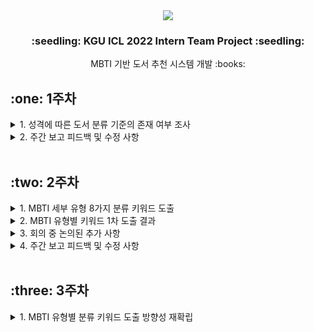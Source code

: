 <div align="center"><img src="https://capsule-render.vercel.app/api?type=waving&color=auto&height=200&section=header&text=KGU%20ICL%202022&fontSize=65"/></div>
<h3 align="center">:seedling: KGU ICL 2022 Intern Team Project :seedling:</h3>
<div align="center">MBTI 기반 도서 추천 시스템 개발 :books:</div>

<h2>:one: 1주차</h2>
<details>
<summary>1. 성격에 따른 도서 분류 기준의 존재 여부 조사</summary><br>
    
```
- 10월 5일(수) ZOOM을 통해 조사 결과 회의 진행 (30분)
- MBTI에 따른 도서 분류 기준을 선정하는 것에 대한 방향성 확립
- 에니어그램에 따른 도서 분류 기준이 키워드로써 존재하는 것처럼 MBTI 유형별 키워드를 도출하기로 결정
- 세부 유형을 8가지(E/I, S/N, T/F, J/P)로 구분하여 키워드를 도출한 후, 이를 조합하여 16가지로 확장할 계획
- 이에 대한 회의는 10월 9일(일) 진행할 예정 
```
</details>
<details>
<summary>2. 주간 보고 피드백 및 수정 사항</summary><br>
    
```
- 분류 키워드의 정확성을 높이기 위해 다량의 논문 분석 必
➡ 10월 9일(일) 각자의 기준 및 의견을 깃허브에 업로드
➡ 10월 10일(월) 각자 깃허브를 읽어 본 후 ZOOM에 참여, 키워드 1차 도출
➡ 이후(3주차) 논문 분석에 집중한 후 키워드 2차 도출
```
</details><br>

<h2>:two: 2주차</h2>
<details>
<summary>1. MBTI 세부 유형 8가지 분류 키워드 도출</summary><br>
    
```
- 10월 10일(월) ZOOM을 통해 키워드 도출 결과 회의 진행 (60분)
- 각자의 도출 결과를 통합하여 하나의 결과물을 생성하기로 결정
- 키워드 1차는 "포괄적"이고, "방대함"이 주요 포인트
- 키워드 2차 때 "세밀"하고, "정확한" 키워드를 도출하는 것이 목표
- 이에 대한 회의는 스케줄을 조율하여 3주차에 진행할 예정
```
</details>
<details>
<summary>2. MBTI 유형별 키워드 1차 도출 결과</summary><br>
    
| 유형 | 키워드 |
| :---: | ----- |
| <b>E 외향</b> | 외향성, 사교성, 활동성, 적극성(말, 행동), 단체성, 외부(타인)활동 |
| <b>I 내향</b> | 내향성, 신중성, 집중성(글, 사색), 개인성, 내부(자신, 내면)활동 |
| <b>S 감각</b> | 현실지향적, 정확성, 일관성, 철저성, 체계성, 감각(오감), 사실(경험) |
| <b>N 직관</b> | 미래지향적, 신속성, 다양성, 상상성, 직관(영감), 의미(관계, 가능성) |
| <b>T 사고</b> | 논리성, 객관성, 공정성, 원칙(원리, 기준, 규범), 분석(사고, 판단) |
| <b>F 감정</b> | 감정성, 공감성, 주관성(상황, 의미, 가치, 관계), 포괄성, 보편성 |
| <b>J 판단</b> | 계획성, 목적성, 판단성, 체계성, 통제성, 신속성, 합리성, 정확성, 의지 |
| <b>P 인식</b> | 자유성, 유연성, 개방성, 포용성, 적응성, 상황 이해(인식) |
<br>
</details>
<details>
<summary>3. 회의 중 논의된 추가 사항</summary><br>
    
```
1) 4가지의 유형에 따른 키워드를 조합하여 도서 기준을 세울 때의 문제점
- INFP인 사람을 위해 I의 키워드를 기준으로 도서를 추천할 때, "내향"이라는 키워드가 존재한다는 이유로 S를 위한 도서가 추천될 위험

➡ 16가지 성격 유형에 따른 키워드를 확립하는 것이 아닌 8가지 성격 유형에 따라 순차적으로 도서를 분류하는 방안을 제안
- 예. INFP : 1. I를 위한 도서를 선정하고 2. S 키워드에 대한 도서 제외 3. T 키워드에 대한 도서 제외 4. J 키워드에 대한 도서 제외

2) 프로젝트 대상에 대한 고민
- 미취학 아동을 포함한 전연령을 대상으로 프로그램을 개발할 것인가, 이들을 제외한 연령을 대상으로 프로그램을 개발할 것인가
- 미취학 아동에 대한 서평 및 북로그가 과연 우리가 도출하는 키워드를 통해 분류될 수 있을까
- 예. 책을 읽은 아동이 아닌 그들의 학부모가 작성하기 때문에 "아이가 좋아해요", "아이가 재밌대요" 등으로만 작성된 서평

➡ 우선 MBTI는 연령에 따라 키워드가 달라지지 않기 때문에 전연령을 대상으로 진행한 후, 후에 문제가 생긴다면 재조정
```
</details>
<details>
<summary>4. 주간 보고 피드백 및 수정 사항</summary><br>
    
```
- 다음과 같이 4단계로 진행될 
> 1단계 : 분류 기준을 세우기
> 2단계 : 수동으로 도서 분류하기 (샘플링)
> 3단계 : 딥러닝을 이용하여 자동 분류 모델 만들기
> 4단계 : 자동 분류하기
- 수동으로 도서를 분류하기 위한 기준을 세울 때, 키워드 뿐만 아니라 자세한 분류 기준 설정 必
- 예. INFP라는 유형의 아이가 읽으면 좋을 책, 좋아할 책, 도움이 될 책 등
➡ 분류 기준 키워드의 방향성을 재확립을 결정, 이를 3주차 회의 때 논의하기로 결정

- 직접 분류하여 샘플을 생성할 때, 성인 도서의 경우 내용 파악이 어려움
- 따라서 6 ~ 10세(미취학 아동 ~ 초등학교 저학년)을 대상으로 세우는 것이 적절 (필요 시 초등학교 고학년까지)
➡ 교보문고 홈페이지에서 초등학생 전체를 한 목록으로 분류하고 있기에 대상은 아동 ~ 초등학교 고학년으로 결정
```
</details><br>

<h2>:three: 3주차</h2>
<details>
<summary>1. MBTI 유형별 분류 키워드 도출 방향성 재확립</summary><br>
    
```
- 10월 18일(화) ZOOM을 통해 분류 키워드 방향성에 대한 재논의 회의 진행 (90분)
- 2주차까지는 "MBTI 성격 유형별 선호 도서"에 포커스를 맞추어 각 유형이 좋아할 책에 대해서만 고려하여 키워드 도출
- 하지만 "MBTI 성격 유형별 추천 도서"가 프로젝트 목적에 더 적합하다고 판단하여 키워드 도출 방향을 수정하기로 결정
- 추천 도서라 함은 "도움이 될 도서", "배울 점이 있는 도서", "필요하겠다 싶은 도서", "부족한 부분(단점)을 채워 줄 수 있는 도서"라 판단
- 2주차에서 도출된 키워드를 양극단별로 뒤집은 후 (E<->I, S<->N, T<->F, J<->P) 이를 다듬고 세세하게 기술하여 키워드를 재도출하기로 결정
- 10월 19일(수)까지 각자 깃허브에 재도출 결과를 업로드한 후 생각이 겹치는 부분을 확인할 예정
- 생각이 상이한 키워드에 대한 회의는 이번 주 내로 진행할 계획 (주차로 따지면 4주차)
```
</details>
